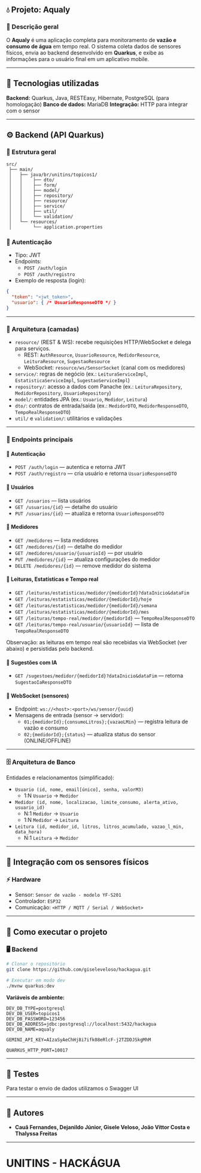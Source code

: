 ## 💧 Projeto: Aqualy

### 🧩 Descrição geral

O **Aqualy** é uma aplicação completa para monitoramento de **vazão e consumo de água** em tempo real.
O sistema coleta dados de sensores físicos, envia ao backend desenvolvido em **Quarkus**, e exibe as informações para o usuário final em um aplicativo mobile.

---

## 🚀 Tecnologias utilizadas

**Backend:** Quarkus, Java, RESTEasy, Hibernate, PostgreSQL (para homologação)
**Banco de dados:** MariaDB
**Integração:** HTTP para integrar com o sensor

---

## ⚙️ Backend (API Quarkus)

### 📁 Estrutura geral

```
src/
 ├── main/
 │   ├── java/br/unitins/topicos1/
 │   │    ├── dto/
 │   │    ├── form/
 │   │    ├── model/
 │   │    ├── repository/
 │   │    ├── resource/
 │   │    ├── service/
 │   │    ├── util/
 │   │    └── validation/
 │   └── resources/
 │        └── application.properties
```

### 🔐 Autenticação

- Tipo: JWT
- Endpoints:
  - `POST /auth/login`
  - `POST /auth/registro`
- Exemplo de resposta (login):

```json
{
  "token": "<jwt_token>",
  "usuario": { /* UsuarioResponseDTO */ }
}
```

---

### 🧱 Arquitetura (camadas)

- `resource/` (REST & WS): recebe requisições HTTP/WebSocket e delega para serviços.
  - REST: `AuthResource`, `UsuarioResource`, `MedidorResource`, `LeituraResource`, `SugestaoResource`
  - WebSocket: `resource/ws/SensorSocket` (canal com os medidores)
- `service/`: regras de negócio (ex.: `LeituraServiceImpl`, `EstatisticaServiceImpl`, `SugestaoServiceImpl`)
- `repository/`: acesso a dados com Panache (ex.: `LeituraRepository`, `MedidorRepository`, `UsuarioRepository`)
- `model/`: entidades JPA (ex.: `Usuario`, `Medidor`, `Leitura`)
- `dto/`: contratos de entrada/saída (ex.: `MedidorDTO`, `MedidorResponseDTO`, `TempoRealResponseDTO`)
- `util/` e `validation/`: utilitários e validações

---

### 🌊 Endpoints principais

#### 🔹 Autenticação
- `POST /auth/login` — autentica e retorna JWT
- `POST /auth/registro` — cria usuário e retorna `UsuarioResponseDTO`

#### 🔹 Usuários
- `GET /usuarios` — lista usuários
- `GET /usuarios/{id}` — detalhe do usuário
- `PUT /usuarios/{id}` — atualiza e retorna `UsuarioResponseDTO`

#### 🔹 Medidores
- `GET /medidores` — lista medidores
- `GET /medidores/{id}` — detalhe do medidor
- `GET /medidores/usuario/{usuarioId}` — por usuário
- `PUT /medidores/{id}` — atualiza configurações do medidor
- `DELETE /medidores/{id}` — remove medidor do sistema

#### 🔹 Leituras, Estatísticas e Tempo real
- `GET /leituras/estatisticas/medidor/{medidorId}?dataInicio&dataFim`
- `GET /leituras/estatisticas/medidor/{medidorId}/hoje`
- `GET /leituras/estatisticas/medidor/{medidorId}/semana`
- `GET /leituras/estatisticas/medidor/{medidorId}/mes`
- `GET /leituras/tempo-real/medidor/{medidorId}` — `TempoRealResponseDTO`
- `GET /leituras/tempo-real/usuario/{usuarioId}` — lista de `TempoRealResponseDTO`

Observação: as leituras em tempo real são recebidas via WebSocket (ver abaixo) e persistidas pelo backend.

#### 🔹 Sugestões com IA
- `GET /sugestoes/medidor/{medidorId}?dataInicio&dataFim` — retorna `SugestaoIaResponseDTO`

#### 🔹 WebSocket (sensores)
- Endpoint: `ws://<host>:<port>/ws/sensor/{uuid}`
- Mensagens de entrada (sensor → servidor):
  - `01;{medidorId};{consumoLitros};{vazaoLMin}` — registra leitura de vazão e consumo
  - `02;{medidorId};{status}` — atualiza status do sensor (ONLINE/OFFLINE)

---

### 🗄️ Arquitetura de Banco

Entidades e relacionamentos (simplificado):

- `Usuario (id, nome, email[único], senha, valorM3)`
  - 1:N `Usuario` → `Medidor`
- `Medidor (id, nome, localizacao, limite_consumo, alerta_ativo, usuario_id)`
  - N:1 `Medidor` → `Usuario`
  - 1:N `Medidor` → `Leitura`
- `Leitura (id, medidor_id, litros, litros_acumulado, vazao_l_min, data_hora)`
  - N:1 `Leitura` → `Medidor`

---

## 🧠 Integração com os sensores físicos

### ⚡ Hardware

* Sensor: `Sensor de vazão - modelo YF-S201`
* Controlador: `ESP32`
* Comunicação: `<HTTP / MQTT / Serial / WebSocket>`

---

## 🧩 Como executar o projeto

### 🖥️ Backend

```bash
# Clonar o repositório
git clone https://github.com/giseleveloso/hackagua.git

# Executar em modo dev
./mvnw quarkus:dev
```

**Variáveis de ambiente:**

```
DEV_DB_TYPE=postgresql
DEV_DB_USER=topicos1
DEV_DB_PASSWORD=123456
DEV_DB_ADDRESS=jdbc:postgresql://localhost:5432/hackagua
DEV_DB_NAME=aqualy

GEMINI_API_KEY=AIzaSyAeChHj8i7ifk08eRlcF-j2TZDDJSkgMhM

QUARKUS_HTTP_PORT=10017
```

---

## 🧪 Testes

Para testar o envio de dados utilizamos o Swagger UI

---

## 👥 Autores

* **Cauã Fernandes, Dejanildo Júnior, Gisele Veloso, João Víttor Costa e Thalyssa Freitas**

---

# UNITINS - HACKÁGUA

